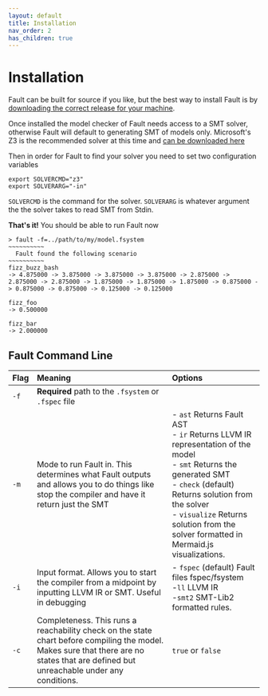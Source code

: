 ```yaml
---
layout: default
title: Installation
nav_order: 2
has_children: true
---
```

# Installation
Fault can be built for source if you like, but the best way to install Fault is by [downloading the correct release for your machine](https://github.com/Fault-lang/Fault/releases).

Once installed the model checker of Fault needs access to a SMT solver, otherwise Fault will default to generating SMT of models only. Microsoft's Z3 is the recommended solver at this time and [can be downloaded here](https://github.com/Z3Prover/z3/releases)

Then in order for Fault to find your solver you need to set two configuration variables

```
export SOLVERCMD="z3"
export SOLVERARG="-in"
```

`SOLVERCMD` is the command for the solver. `SOLVERARG` is whatever argument the the solver takes to read SMT from Stdin.

**That's it!** You should be able to run Fault now

```
> fault -f=../path/to/my/model.fsystem
~~~~~~~~~~
  Fault found the following scenario
~~~~~~~~~~
fizz_buzz_bash
-> 4.875000 -> 3.875000 -> 3.875000 -> 3.875000 -> 2.875000 -> 2.875000 -> 2.875000 -> 1.875000 -> 1.875000 -> 1.875000 -> 0.875000 -> 0.875000 -> 0.875000 -> 0.125000 -> 0.125000

fizz_foo
-> 0.500000

fizz_bar
-> 2.000000
```

## Fault Command Line

| Flag | Meaning | Options |
| :--- | :------ | :------ |
| `-f` | **Required** path to the `.fsystem` or `.fspec` file |  |
| `-m` | Mode to run Fault in. This determines what Fault outputs and allows you to do things like stop the compiler and have it return just the SMT | - `ast` Returns Fault AST <br> - `ir` Returns LLVM IR representation of the model <br>- `smt` Returns the generated SMT <br>- `check` (default) Returns solution from the solver <br>- `visualize` Returns solution from the solver formatted in Mermaid.js visualizations. |
| `-i` | Input format. Allows you to start the compiler from a midpoint by inputting LLVM IR or SMT. Useful in debugging |- `fspec` (default) Fault files fspec/fsystem <br>-`ll` LLVM IR<br> -`smt2` SMT-Lib2 formatted rules.|
| `-c` | Completeness. This runs a reachability check on the state chart before compiling the model. Makes sure that there are no states that are defined but unreachable under any conditions.| `true` or `false` |